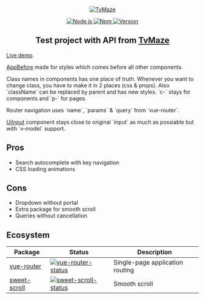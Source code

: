 <p align="center">
  <a href="http://tvmaze.webmaho.com/">
    <img src="https://static.tvmaze.com/images/tvm-header-logo.png" alt="TvMaze">
  </a>
</p>

<p align="center">
  <a href="https://nodejs.org/en/">
    <img src="https://img.shields.io/badge/Node.js-v14.16.0-339933" alt="Node.js">
  </a>
  <a href="https://npmjs.com/">
    <img src="https://img.shields.io/badge/npm-v6.14.11-CB3837" alt="Npm">
  </a>
  <a href="https://vuejs.org/">
    <img src="https://img.shields.io/badge/Vue.js-v2.6.11-4FC08D" alt="Version">
  </a>
</p>

<h2 align="center">Test project with API from <a href="https://www.tvmaze.com/">TvMaze</a></h2>

<p><a href="http://tvmaze.webmaho.com/">Live demo</a>.</p>
<p><a href="src/components/App/Before.vue">AppBefore</a> made for styles which comes before all other components.</p>
<p>Class names in components has one place of truth. Whenever you want to change class, you have to make it in 2 places (css & props). Also `className` can be replaced by parent and has new styles. `c-` stays for components and `p-` for pages.</p>
<p>Router navigation uses `name`, `params` & `query` from `vue-router`.</p>
<p><a href="src/components/Ui/Input.vue">UiInput</a> component stays close to original `input` as much as possiable but with `v-model` support.</p>

## Pros

- Search autocomplete with key navigation
- CSS loading animations

## Cons

- Dropdown without portal
- Extra package for smooth scroll
- Queries without cancellation

## Ecosystem

| Package        | Status                                         | Description                     |
| -------------- | ---------------------------------------------- | ------------------------------- |
| [vue-router]   | [![vue-router-status]][vue-router-package]     | Single-page application routing |
| [sweet-scroll] | [![sweet-scroll-status]][sweet-scroll-package] | Smooth scroll                   |

[vue-router]: https://www.npmjs.com/package/vue-router
[vue-router-status]: https://img.shields.io/npm/v/vue-router.svg
[vue-router-package]: https://npmjs.com/package/vue-router
[sweet-scroll]: https://www.npmjs.com/package/sweet-scroll
[sweet-scroll-status]: https://img.shields.io/npm/v/sweet-scroll.svg
[sweet-scroll-package]: https://npmjs.com/package/sweet-scroll
